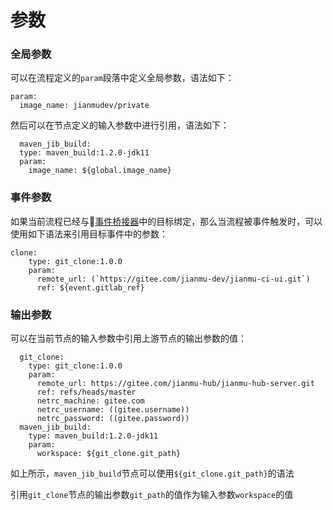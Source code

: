 # 参数

### 全局参数

可以在流程定义的`param`段落中定义全局参数，语法如下：
```
param:
  image_name: jianmudev/private
```
然后可以在节点定义的输入参数中进行引用，语法如下：
```
  maven_jib_build:
  type: maven_build:1.2.0-jdk11
  param:
    image_name: ${global.image_name}
```

### 事件参数

如果当前流程已经与[事件桥接器](event-bridge.md)中的目标绑定，那么当流程被事件触发时，可以使用如下语法来引用目标事件中的参数：
```
clone:
    type: git_clone:1.0.0
    param:
      remote_url: (`https://gitee.com/jianmu-dev/jianmu-ci-ui.git`)
      ref: ${event.gitlab_ref}
```

### 输出参数

可以在当前节点的输入参数中引用上游节点的输出参数的值：
```
  git_clone:
    type: git_clone:1.0.0
    param:
      remote_url: https://gitee.com/jianmu-hub/jianmu-hub-server.git
      ref: refs/heads/master
      netrc_machine: gitee.com
      netrc_username: ((gitee.username))
      netrc_password: ((gitee.password))
  maven_jib_build:
    type: maven_build:1.2.0-jdk11
    param:
      workspace: ${git_clone.git_path}
```
如上所示，`maven_jib_build`节点可以使用`${git_clone.git_path}`的语法

引用`git_clone`节点的输出参数`git_path`的值作为输入参数`workspace`的值
